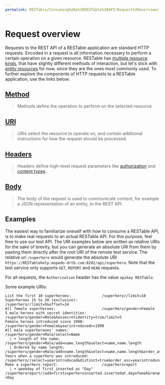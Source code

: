 ```yaml
---
permalink: RESTable/Consuming%20a%20RESTable%20API/Request%20overview/
---
```


# Request overview

Requests to the REST API of a RESTable application are standard HTTP requests. Encoded in a request is all information necessary to perform a certain operation on a given resource. RESTable has [multiple resource kinds](), that have slightly different methods of interaction, but let's stick with [entity resources]() for now, since they are the ones most commonly used. To further explore the components of HTTP requests to a RESTable application, use the links below:

## [Method](../Methods)

> Methods define the operation to perform on the selected resource

## [URI](../URI)

> URIs select the resource to operate on, and contain additional instructions for how the request should be processed.

## [Headers](../Headers)

> Headers define high-level request parameters like [authorization](../Headers/#authorization) and [content types](../Headers/#content-type).

## [Body](../Body%20and%20data%20sources)

> The body of the request is used to communicate content, for example a JSON representation of an entity, to the REST API.

## Examples

The easiest way to familiarize oneself with how to consume a RESTable API, is to make real requests to an actual RESTable API. For this purpose, feel free to use our test API. The URI examples below are written as relative URIs for the sake of brevity, but you can generate an absolute URI from them by pasting them directly after the root URI of the remote test service. The relative uri `/superhero` would generate the absolute URI `https://RESTablehelp.mopedo-drtb.com:8282/api/superhero`. Note that the test service only supports `GET`, `REPORT` and `HEAD` requests.

For all requests, the `Authorization` header has the value `apikey RESTable`.

Some example URIs:

```
List the first 10 superheroes:              /superhero//limit=10
Superheroes 15 to 20 (exclusive):           /superhero//limit=5&offset=14
All female superheroes:                     /superhero/gender=Female
5 male heroes with secret identities:       /superhero/gender=Male&hassecretidentity=true/limit=5
Female heroes introduced since 1990:        /superhero/gender=Female&yearintroduced>=1990
All male superhereoes' names:               /superhero/gender=Male/select=Name
  | + length of the name:                   /superhero/gender=Male/add=name.length&select=name,name.length
  | Ordered by name length:                 /superhero/gender=Male/add=name.length&select=name,name.length&order_asc=name.length
Years when a superhero was introduced:      /superhero//select=yearintroduced&distinct=true&order_asc=yearintroduced
Make a superhero report:                    /superheroreport
  | + weekday of first inserted as "Day"    /superheroreport//add=firstsuperheroinserted.insertedat.dayofweek&rename=firstsuperheroinserted.insertedat.dayofweek->Day
```
